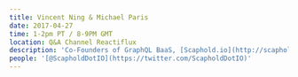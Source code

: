 ```yaml
---
title: Vincent Ning & Michael Paris
date: 2017-04-27
time: 1-2pm PT / 8-9PM GMT
location: Q&A Channel Reactiflux
description: 'Co-Founders of GraphQL BaaS, [Scaphold.io](http://scaphold.io)'
people: '[@ScapholdDotIO](https://twitter.com/ScapholdDotIO)'
---
```

